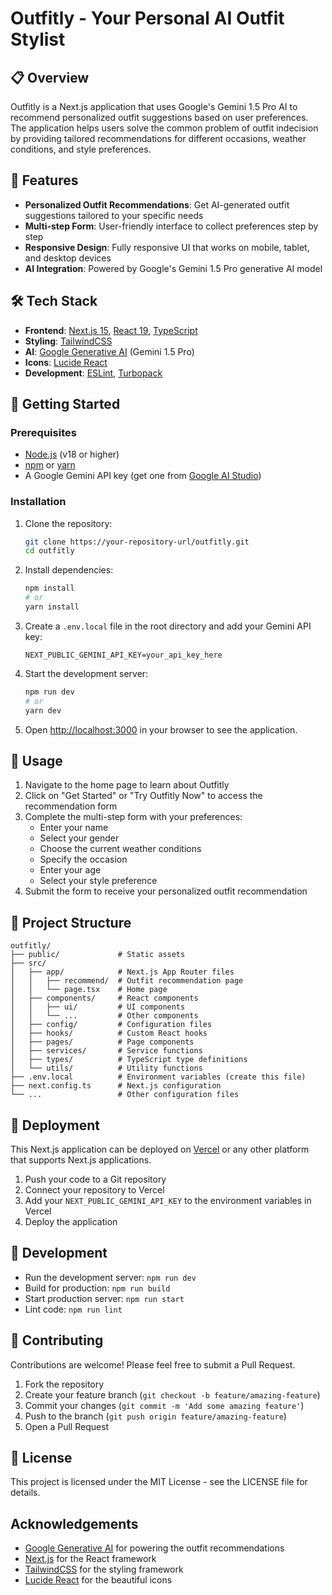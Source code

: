 # Outfitly - Your Personal AI Outfit Stylist

## 📋 Overview

Outfitly is a Next.js application that uses Google's Gemini 1.5 Pro AI to recommend personalized outfit suggestions based on user preferences. The application helps users solve the common problem of outfit indecision by providing tailored recommendations for different occasions, weather conditions, and style preferences.

## 🚀 Features

- **Personalized Outfit Recommendations**: Get AI-generated outfit suggestions tailored to your specific needs
- **Multi-step Form**: User-friendly interface to collect preferences step by step
- **Responsive Design**: Fully responsive UI that works on mobile, tablet, and desktop devices
- **AI Integration**: Powered by Google's Gemini 1.5 Pro generative AI model

## 🛠️ Tech Stack

- **Frontend**: [Next.js 15](https://nextjs.org/), [React 19](https://react.dev/), [TypeScript](https://www.typescriptlang.org/)
- **Styling**: [TailwindCSS](https://tailwindcss.com/)
- **AI**: [Google Generative AI](https://ai.google.dev/) (Gemini 1.5 Pro)
- **Icons**: [Lucide React](https://lucide.dev/icons/)
- **Development**: [ESLint](https://eslint.org/), [Turbopack](https://turbo.build/pack)

## 🏁 Getting Started

### Prerequisites

- [Node.js](https://nodejs.org/) (v18 or higher)
- [npm](https://www.npmjs.com/) or [yarn](https://yarnpkg.com/)
- A Google Gemini API key (get one from [Google AI Studio](https://makersuite.google.com/app/apikey))

### Installation

1. Clone the repository:

   ```bash
   git clone https://your-repository-url/outfitly.git
   cd outfitly
   ```

2. Install dependencies:

   ```bash
   npm install
   # or
   yarn install
   ```

3. Create a `.env.local` file in the root directory and add your Gemini API key:

   ```
   NEXT_PUBLIC_GEMINI_API_KEY=your_api_key_here
   ```

4. Start the development server:

   ```bash
   npm run dev
   # or
   yarn dev
   ```

5. Open [http://localhost:3000](http://localhost:3000) in your browser to see the application.

## 📝 Usage

1. Navigate to the home page to learn about Outfitly
2. Click on "Get Started" or "Try Outfitly Now" to access the recommendation form
3. Complete the multi-step form with your preferences:
   - Enter your name
   - Select your gender
   - Choose the current weather conditions
   - Specify the occasion
   - Enter your age
   - Select your style preference
4. Submit the form to receive your personalized outfit recommendation

## 🧩 Project Structure

```
outfitly/
├── public/             # Static assets
├── src/
│   ├── app/            # Next.js App Router files
│   │   ├── recommend/  # Outfit recommendation page
│   │   └── page.tsx    # Home page
│   ├── components/     # React components
│   │   ├── ui/         # UI components
│   │   └── ...         # Other components
│   ├── config/         # Configuration files
│   ├── hooks/          # Custom React hooks
│   ├── pages/          # Page components
│   ├── services/       # Service functions
│   ├── types/          # TypeScript type definitions
│   └── utils/          # Utility functions
├── .env.local          # Environment variables (create this file)
├── next.config.ts      # Next.js configuration
└── ...                 # Other configuration files
```

## 🚢 Deployment

This Next.js application can be deployed on [Vercel](https://vercel.com/) or any other platform that supports Next.js applications.

1. Push your code to a Git repository
2. Connect your repository to Vercel
3. Add your `NEXT_PUBLIC_GEMINI_API_KEY` to the environment variables in Vercel
4. Deploy the application

## 🔧 Development

- Run the development server: `npm run dev`
- Build for production: `npm run build`
- Start production server: `npm run start`
- Lint code: `npm run lint`

## 🤝 Contributing

Contributions are welcome! Please feel free to submit a Pull Request.

1. Fork the repository
2. Create your feature branch (`git checkout -b feature/amazing-feature`)
3. Commit your changes (`git commit -m 'Add some amazing feature'`)
4. Push to the branch (`git push origin feature/amazing-feature`)
5. Open a Pull Request

## 📄 License

This project is licensed under the MIT License - see the LICENSE file for details.

## Acknowledgements

- [Google Generative AI](https://ai.google.dev/) for powering the outfit recommendations
- [Next.js](https://nextjs.org/) for the React framework
- [TailwindCSS](https://tailwindcss.com/) for the styling framework
- [Lucide React](https://lucide.dev/) for the beautiful icons
